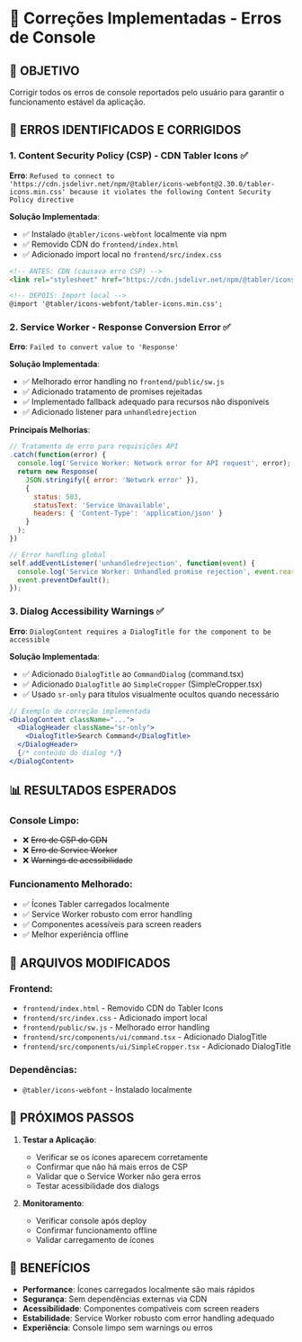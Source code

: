 # 🔧 Correções Implementadas - Erros de Console

## 🎯 **OBJETIVO**
Corrigir todos os erros de console reportados pelo usuário para garantir o funcionamento estável da aplicação.

## 🚨 **ERROS IDENTIFICADOS E CORRIGIDOS**

### **1. Content Security Policy (CSP) - CDN Tabler Icons** ✅
**Erro**: `Refused to connect to 'https://cdn.jsdelivr.net/npm/@tabler/icons-webfont@2.30.0/tabler-icons.min.css' because it violates the following Content Security Policy directive`

**Solução Implementada**:
- ✅ Instalado `@tabler/icons-webfont` localmente via npm
- ✅ Removido CDN do `frontend/index.html`
- ✅ Adicionado import local no `frontend/src/index.css`

```html
<!-- ANTES: CDN (causava erro CSP) -->
<link rel="stylesheet" href="https://cdn.jsdelivr.net/npm/@tabler/icons-webfont@2.30.0/tabler-icons.min.css" />

<!-- DEPOIS: Import local -->
@import '@tabler/icons-webfont/tabler-icons.min.css';
```

### **2. Service Worker - Response Conversion Error** ✅
**Erro**: `Failed to convert value to 'Response'`

**Solução Implementada**:
- ✅ Melhorado error handling no `frontend/public/sw.js`
- ✅ Adicionado tratamento de promises rejeitadas
- ✅ Implementado fallback adequado para recursos não disponíveis
- ✅ Adicionado listener para `unhandledrejection`

**Principais Melhorias**:
```javascript
// Tratamento de erro para requisições API
.catch(function(error) {
  console.log('Service Worker: Network error for API request', error);
  return new Response(
    JSON.stringify({ error: 'Network error' }),
    { 
      status: 503,
      statusText: 'Service Unavailable',
      headers: { 'Content-Type': 'application/json' }
    }
  );
})

// Error handling global
self.addEventListener('unhandledrejection', function(event) {
  console.log('Service Worker: Unhandled promise rejection', event.reason);
  event.preventDefault();
});
```

### **3. Dialog Accessibility Warnings** ✅
**Erro**: `DialogContent requires a DialogTitle for the component to be accessible`

**Solução Implementada**:
- ✅ Adicionado `DialogTitle` ao `CommandDialog` (command.tsx)
- ✅ Adicionado `DialogTitle` ao `SimpleCropper` (SimpleCropper.tsx)
- ✅ Usado `sr-only` para títulos visualmente ocultos quando necessário

```jsx
// Exemplo de correção implementada
<DialogContent className="...">
  <DialogHeader className="sr-only">
    <DialogTitle>Search Command</DialogTitle>
  </DialogHeader>
  {/* conteúdo do dialog */}
</DialogContent>
```

## 📊 **RESULTADOS ESPERADOS**

### **Console Limpo**:
- ❌ ~~Erro de CSP do CDN~~
- ❌ ~~Erro de Service Worker~~
- ❌ ~~Warnings de acessibilidade~~

### **Funcionamento Melhorado**:
- ✅ Ícones Tabler carregados localmente
- ✅ Service Worker robusto com error handling
- ✅ Componentes acessíveis para screen readers
- ✅ Melhor experiência offline

## 🔧 **ARQUIVOS MODIFICADOS**

### **Frontend**:
- `frontend/index.html` - Removido CDN do Tabler Icons
- `frontend/src/index.css` - Adicionado import local
- `frontend/public/sw.js` - Melhorado error handling
- `frontend/src/components/ui/command.tsx` - Adicionado DialogTitle
- `frontend/src/components/ui/SimpleCropper.tsx` - Adicionado DialogTitle

### **Dependências**:
- `@tabler/icons-webfont` - Instalado localmente

## 🚀 **PRÓXIMOS PASSOS**

1. **Testar a Aplicação**:
   - Verificar se os ícones aparecem corretamente
   - Confirmar que não há mais erros de CSP
   - Validar que o Service Worker não gera erros
   - Testar acessibilidade dos dialogs

2. **Monitoramento**:
   - Verificar console após deploy
   - Confirmar funcionamento offline
   - Validar carregamento de ícones

## 🎉 **BENEFÍCIOS**

- **Performance**: Ícones carregados localmente são mais rápidos
- **Segurança**: Sem dependências externas via CDN
- **Acessibilidade**: Componentes compatíveis com screen readers
- **Estabilidade**: Service Worker robusto com error handling adequado
- **Experiência**: Console limpo sem warnings ou erros 